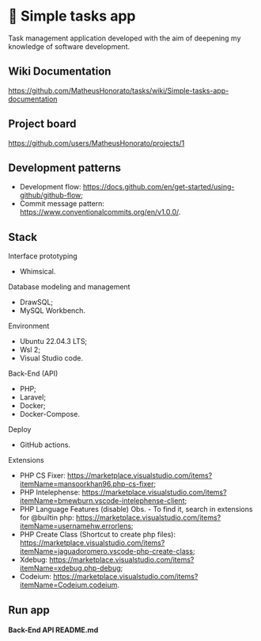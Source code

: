 # 📝 Simple tasks app

Task management application developed with the aim of deepening my knowledge of software development.

## Wiki Documentation

https://github.com/MatheusHonorato/tasks/wiki/Simple-tasks-app-documentation

## Project board

https://github.com/users/MatheusHonorato/projects/1

## Development patterns

- Development flow: https://docs.github.com/en/get-started/using-github/github-flow;
- Commit message pattern: https://www.conventionalcommits.org/en/v1.0.0/.

## Stack

Interface prototyping

- Whimsical.

Database modeling and management

- DrawSQL;
- MySQL Workbench.

Environment

- Ubuntu 22.04.3 LTS;
- Wsl 2;
- Visual Studio code.

Back-End (API)

- PHP;
- Laravel;
- Docker;
- Docker-Compose.

Deploy

- GitHub actions.

Extensions

- PHP CS Fixer: https://marketplace.visualstudio.com/items?itemName=mansoorkhan96.php-cs-fixer;
- PHP Intelephense: https://marketplace.visualstudio.com/items?itemName=bmewburn.vscode-intelephense-client;
- PHP Language Features (disable) Obs. - To find it, search in extensions for @builtin php: https://marketplace.visualstudio.com/items?itemName=usernamehw.errorlens;
- PHP Create Class (Shortcut to create php files): https://marketplace.visualstudio.com/items?itemName=jaguadoromero.vscode-php-create-class;
- Xdebug: https://marketplace.visualstudio.com/items?itemName=xdebug.php-debug;
- Codeium: https://marketplace.visualstudio.com/items?itemName=Codeium.codeium.

## Run app

#### Back-End API README.md